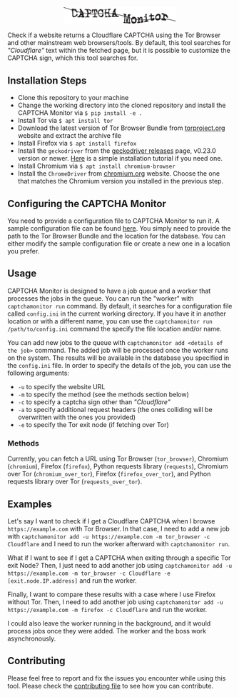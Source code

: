 <!-- Unfortunately GitHub markdown doesn't suppor resizing and centering svg images-->
<div align="center"><p align="center"><img src="logo.svg" alt="CAPTCHA Monitor Logo" width="50%"></p></div>

Check if a website returns a Cloudflare CAPTCHA using the Tor Browser and other mainstream web browsers/tools. By default, this tool searches for *"Cloudflare"* text within the fetched page, but it is possible to customize the CAPTCHA sign, which this tool searches for.

## Installation Steps
* Clone this repository to your machine
* Change the working directory into the cloned repository and install the CAPTCHA Monitor via ```$ pip install -e .```
* Install Tor via ```$ apt install tor```
* Download the latest version of Tor Browser Bundle from [torproject.org](https://www.torproject.org/download/) website and extract the archive file
* Install Firefox via ```$ apt install firefox```
* Install the ```geckodriver``` from the [geckodriver releases](https://github.com/mozilla/geckodriver/releases/) page, v0.23.0 version or newer. [Here](https://askubuntu.com/questions/870530/how-to-install-geckodriver-in-ubuntu) is a simple installation tutorial if you need one.
* Install Chromium via ```$ apt install chromium-browser```
* Install the ```ChromeDriver``` from [chromium.org](https://chromedriver.chromium.org/downloads) website. Choose the one that matches the Chromium version you installed in the previous step.

## Configuring the CAPTCHA Monitor
You need to provide a configuration file to CAPTCHA Monitor to run it. A sample configuration file can be found [here](https://github.com/woswos/CAPTCHA-Monitor/blob/master/captchamonitor/resources/config.ini). You simply need to provide the path to the Tor Browser Bundle and the location for the database. You can either modify the sample configuration file or create a new one in a location you prefer.

## Usage
CAPTCHA Monitor is designed to have a job queue and a worker that processes the jobs in the queue. You can run the "worker" with ```captchamonitor run``` command. By default, it searches for a configuration file called ```config.ini``` in the current working directory. If you have it in another location or with a different name, you can use the ```captchamonitor run /path/to/config.ini``` command the specify the file location and/or name.

You can add new jobs to the queue with ```captchamonitor add <details of the job>``` command. The added job will be processed once the worker runs on the system. The results will be available in the database you specified in the ```config.ini``` file. 
In order to specify the details of the job, you can use the following arguments:
- ```-u``` to specify the website URL
- ```-m``` to specify the method (see the methods section below)
- ```-c``` to specify a captcha sign other than *"Cloudflare"*
- ```-a``` to specify additional request headers (the ones colliding will be overwritten with the ones you provided)
- ```-e``` to specify the Tor exit node (if fetching over Tor)

### Methods
Currently, you can fetch a URL using Tor Browser (```tor_browser```), Chromium (```chromium```), Firefox (```firefox```), Python requests library (```requests```), Chromium over Tor (```chromium_over_tor```), Firefox (```firefox_over_tor```), and Python requests library over Tor (```requests_over_tor```).

## Examples
Let's say I want to check if I get a Cloudflare CAPTCHA when I browse ```https://example.com``` with Tor Browser. In that case, I need to add a new job with ```captchamonitor add -u https://example.com -m tor_browser -c Cloudflare``` and I need to run the worker afterward with ```captchamonitor run```. 

What if I want to see if I get a CAPTCHA when exiting through a specific Tor exit Node? Then, I just need to add another job using ```captchamonitor add -u https://example.com -m tor_browser -c Cloudflare -e [exit.node.IP.address]``` and run the worker.

Finally, I want to compare these results with a case where I use Firefox without Tor. Then, I need to add another job using ```captchamonitor add -u https://example.com -m firefox -c Cloudflare``` and run the worker.

I could also leave the worker running in the background, and it would process jobs once they were added. The worker and the boss work asynchronously.

## Contributing
Please feel free to report and fix the issues you encounter while using this tool. Please check the [contributing file](CONTRIBUTING.md) to see how you can contribute.

